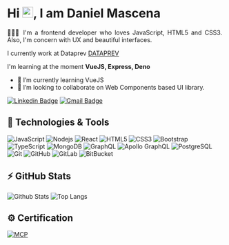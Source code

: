 <h1 align = "justify"> Hi <img src="https://media.giphy.com/media/hvRJCLFzcasrR4ia7z/giphy.gif" width="25px">, I am Daniel Mascena</h1>
<p align = "justify">👨🏻‍💻 I'm a frontend developer who loves JavaScript, HTML5 and CSS3. Also, I'm concern with UX and beautiful interfaces.</p>

I currently work at Dataprev [DATAPREV](http://portal.dataprev.gov.br/)

I'm learning at the moment **VueJS, Express, Deno**

- 🌱 I’m currently learning VueJS
- 👯 I’m looking to collaborate on Web Components based UI library.

[![Linkedin Badge](https://img.shields.io/badge/-danielmascena-blue?style=flat-square&logo=Linkedin&logoColor=white&link=https://www.linkedin.com/in/danielmascena/)](https://www.linkedin.com/in/danielmascena/)
[![Gmail Badge](https://img.shields.io/badge/-danielmascena@gmail.com-c14438?style=flat-square&logo=Gmail&logoColor=white&link=mailto:danielmascena@gmail.com)](mailto:danielmascena@gmail.com)

## 🚀 Technologies & Tools

![JavaScript](https://img.shields.io/badge/-JavaScript-black?style=flat-square&logo=javascript)
![Nodejs](https://img.shields.io/badge/-Nodejs-black?style=flat-square&logo=Node.js)
![React](https://img.shields.io/badge/-React-black?style=flat-square&logo=react)
![HTML5](https://img.shields.io/badge/-HTML5-E34F26?style=flat-square&logo=html5&logoColor=white)
![CSS3](https://img.shields.io/badge/-CSS3-1572B6?style=flat-square&logo=css3)
![Bootstrap](https://img.shields.io/badge/-Bootstrap-563D7C?style=flat-square&logo=bootstrap)
![TypeScript](https://img.shields.io/badge/-TypeScript-007ACC?style=flat-square&logo=typescript)
![MongoDB](https://img.shields.io/badge/-MongoDB-black?style=flat-square&logo=mongodb)
![GraphQL](https://img.shields.io/badge/-GraphQL-E10098?style=flat-square&logo=graphql)
![Apollo GraphQL](https://img.shields.io/badge/-Apollo%20GraphQL-311C87?style=flat-square&logo=apollo-graphql)
![PostgreSQL](https://img.shields.io/badge/-PostgreSQL-336791?style=flat-square&logo=postgresql)
![Git](https://img.shields.io/badge/-Git-black?style=flat-square&logo=git)
![GitHub](https://img.shields.io/badge/-GitHub-181717?style=flat-square&logo=github)
![GitLab](https://img.shields.io/badge/-GitLab-FCA121?style=flat-square&logo=gitlab)
![BitBucket](https://img.shields.io/badge/-BitBucket-darkblue?style=flat-square&logo=bitbucket)

## ⚡ GitHub Stats

![Github Stats](https://github-readme-stats.vercel.app/api?username=danielmascena&show_icons=true&count_private=true&show_icons=true&include_all_commits=true)
![Top Langs](https://github-readme-stats.vercel.app/api/top-langs/?username=danielmascena&hide=TeX&layout=compact)

## ⚙️ Certification
[![MCP](https://images.credly.com/size/680x680/images/84f513e4-256d-4aa0-a29d-973bcb39d87a/Programming_in_HTML5_with_JavaScript_and_Css3-01.png)](https://www.credly.com/badges/6c7b2fec-501c-4c18-8514-0eca04436369)
